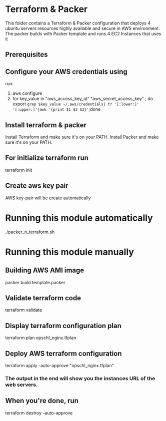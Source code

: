 # Terraform & Packer
This folder contains a Terraform & Packer configuration that deploys 4 ubuntu servers resources highly available and secure in AWS environment. The packer builds with Packer template and runs 4 EC2 Instances that uses it 


## Prerequisites
  ## Configure your AWS credentials using
  run:
  1) aws configure
  2) for key_value in "aws_access_key_id" "aws_secret_access_key" ; do export `grep $key_value ~/.aws/credentials| tr '[:lower:]' '[:upper:]'|awk '{print $1 $2 $3}'`;done

  ## Install terraform & packer
  Install Terraform and make sure it's on your PATH.
  Install Packer and make sure it's on your PATH.

  ## For initialize terraform run
  terraform init
  
  ## Create aws key pair
  AWS key-pair will be create automatically

# Running this module automatically
./packer_n_terraform.sh

# Running this module manually

## Building AWS AMI image
packer build template.packer

## Validate terraform code
terraform validate

## Display terraform configuration plan
terraform plan opschl_nginx.tfplan

## Deploy AWS terraform configuration
terraform apply -auto-approve "opschl_nginx.tfplan"

### The output in the end will show you the instances URL of the web servers.

## When you're done, run
terraform destroy -auto-approve
